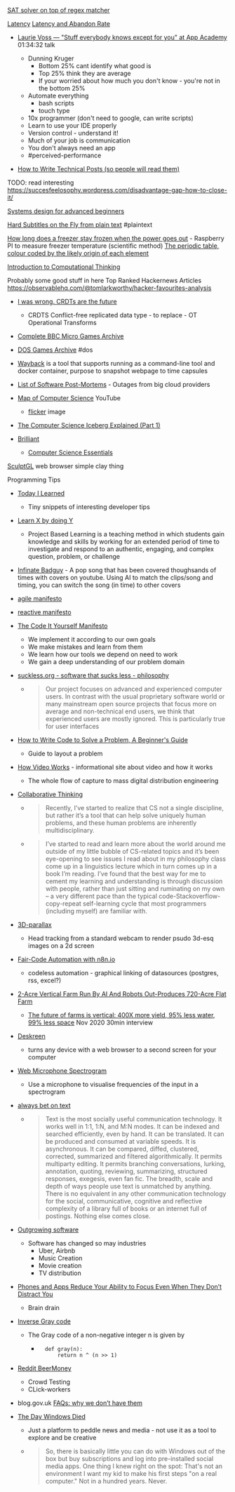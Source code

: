 

[SAT solver on top of regex matcher](https://yurichev.com/news/20200621_regex_SAT/)


[Latency](https://yenkel.dev/posts/a-tale-of-latency-and-broken-windows)
[Latency and Abandon Rate](http://blog.tacertain.com/p-four-nines/)

* [Laurie Voss — "Stuff everybody knows except for you" at App Academy](https://www.youtube.com/watch?v=E6k_lfg7aUE) 01:34:32 talk
    * Dunning Kruger
        * Bottom 25% cant identify what good is
        * Top 25% think they are average
        * If your worried about how much you don't know - you're not in the bottom 25%
    * Automate everything
        * bash scripts
        * touch type
    * 10x programmer (don't need to google, can write scripts)
    * Learn to use your IDE properly
    * Version control - understand it!
    * Much of your job is communication
    * You don't always need an app
    * #perceived-performance


* [How to Write Technical Posts (so people will read them)](https://reasonablypolymorphic.com/blog/writing-technical-posts/)

TODO: read interesting
https://succesfeelosophy.wordpress.com/disadvantage-gap-how-to-close-it/

[Systems design for advanced beginners](https://robertheaton.com/2020/04/06/systems-design-for-advanced-beginners/)

[Hard Subtitles on the Fly from plain text](https://011.video/2020/08/03/burn-video-subtitles-on-the-fly-from-a-plain-text-file/) #plaintext


[How long does a freezer stay frozen when the power goes out](https://woodgears.ca/heating/freezer.html) - Raspberry PI to measure freezer temperature (scientific method)
[The periodic table, colour coded by the likely origin of each element](https://twitter.com/olivertlord/status/1292562140776271872)


[Introduction to Computational Thinking](https://mitmath.github.io/18S191/Fall20/)


Probably some good stuff in here
Top Ranked Hackernews Articles
https://observablehq.com/@tomlarkworthy/hacker-favourites-analysis



* [I was wrong. CRDTs are the future](https://josephg.com/blog/crdts-are-the-future/) 
    * CRDTS Conflict-free replicated data type - to replace - OT Operational Transforms


* [Complete BBC Micro Games Archive](http://bbcmicro.co.uk//about.php)
* [DOS Games Archive](https://www.dosgamesarchive.com/) #dos
* [Wayback](https://github.com/wabarc/wayback) is a tool that supports running as a command-line tool and docker container, purpose to snapshot webpage to time capsules

* [List of Software Post-Mortems](https://github.com/danluu/post-mortems) - Outages from big cloud providers


* [Map of Computer Science](https://www.youtube.com/watch?v=SzJ46YA_RaA) YouTube
    * [flicker](https://www.flickr.com/photos/95869671@N08/36231833334/) image
* [The Computer Science Iceberg Explained (Part 1)](https://www.youtube.com/watch?v=H565avw-ufk)


* [Brilliant](https://brilliant.org/)
    * [Computer Science Essentials](https://brilliant.org/courses/computer-science-essentials/)




[SculptGL](https://stephaneginier.com/sculptgl/) web browser simple clay thing



Programming Tips
* [Today I Learned](https://til.hashrocket.com/)
    * Tiny snippets of interesting developer tips
* [Learn X by doing Y](https://aquadzn.github.io/learn-x-by-doing-y/)
    * Project Based Learning is a teaching method in which students gain knowledge and skills by working for an extended period of time to investigate and respond to an authentic, engaging, and complex question, problem, or challenge


* [Infinate Badguy](https://billie.withyoutube.com/) - A pop song that has been covered thoughsands of times with covers on youtube. Using AI to match the clips/song and timing, you can switch the song (in time) to other covers

* [agile manifesto](https://agilemanifesto.org/)
* [reactive manifesto](https://www.reactivemanifesto.org/)
* [The Code It Yourself Manifesto](https://pestilenz.org/~ckeen/blog/posts/ciy-manifesto.html)
    * We implement it according to our own goals
    * We make mistakes and learn from them
    * We learn how our tools we depend on need to work
    * We gain a deep understanding of our problem domain
* [suckless.org - software that sucks less - philosophy](https://suckless.org/philosophy/)
    * > Our project focuses on advanced and experienced computer users. In contrast with the usual proprietary software world or many mainstream open source projects that focus more on average and non-technical end users, we think that experienced users are mostly ignored. This is particularly true for user interfaces


* [How to Write Code to Solve a Problem, A Beginner's Guide](https://www.codeproject.com/Articles/5282084/How-to-Write-Code-to-Solve-a-Problem-A-Beginners-G)
    * Guide to layout a problem

* [How Video Works](https://howvideo.works/) - informational site about video and how it works
    * The whole flow of capture to mass digital distribution engineering


* [Collaborative Thinking](https://blog.jzhao.xyz/posts/collaborative-thinking/)
    * > Recently, I’ve started to realize that CS not a single discipline, but rather it’s a tool that can help solve uniquely human problems, and these human problems are inherently multidisciplinary.
    * > I’ve started to read and learn more about the world around me outside of my little bubble of CS-related topics and it’s been eye-opening to see issues I read about in my philosophy class come up in a linguistics lecture which in turn comes up in a book I’m reading. I’ve found that the best way for me to cement my learning and understanding is through discussion with people, rather than just sitting and ruminating on my own – a very different pace than the typical code-Stackoverflow-copy-repeat self-learning cycle that most programmers (including myself) are familiar with.


* [3D-parallax](https://github.com/VincentLefevre/3D-parallax)
    * Head tracking from a standard webcam to render psudo 3d-esq images on a 2d screen

* [Fair-Code Automation with n8n.io](https://tech.davidfield.co.uk/opensourced-ifttt-with-n8n-io/)
    * codeless automation - graphical linking of datasources (postgres, rss, excel?)

* [2-Acre Vertical Farm Run By AI And Robots Out-Produces 720-Acre Flat Farm](https://www.intelligentliving.co/vertical-farm-out-produces-flat-farm/)
    * [The future of farms is vertical: 400X more yield, 95% less water, 99% less space](https://www.youtube.com/watch?v=0uXdnjXIGjI&feature=emb_logo) Nov 2020 30min interview

* [Deskreen](https://github.com/pavlobu/deskreen)
    * turns any device with a web browser to a second screen for your computer 

* [Web Microphone Spectrogram](https://borismus.github.io/spectrogram/)
    * Use a microphone to visualise frequencies of the input in a spectrogram

* [always bet on text](https://graydon2.dreamwidth.org/193447.html)
    * > Text is the most socially useful communication technology. It works well in 1:1, 1:N, and M:N modes. It can be indexed and searched efficiently, even by hand. It can be translated. It can be produced and consumed at variable speeds. It is asynchronous. It can be compared, diffed, clustered, corrected, summarized and filtered algorithmically. It permits multiparty editing. It permits branching conversations, lurking, annotation, quoting, reviewing, summarizing, structured responses, exegesis, even fan fic. The breadth, scale and depth of ways people use text is unmatched by anything. There is no equivalent in any other communication technology for the social, communicative, cognitive and reflective complexity of a library full of books or an internet full of postings. Nothing else comes close.


* [Outgrowing software](https://www.ben-evans.com/benedictevans/2021/3/18/outgrowing-software)
    * Software has changed so may industries
        * Uber, Airbnb
        * Music Creation
        * Movie creation
        * TV distribution


* [Phones and Apps Reduce Your Ability to Focus Even When They Don’t Distract You](https://blog.rize.io/blog/phones-and-apps-reduce-your-ability-to-focus-even-when-they-dont-distract-you)
    * Brain drain

* [Inverse Gray code](https://www.johndcook.com/blog/2020/09/08/inverse-gray-code/)
    * The Gray code of a non-negative integer n is given by
        * ```
            def gray(n):
                return n ^ (n >> 1)
            ```



* [Reddit BeerMoney](https://www.reddit.com/r/beermoney/)
    * Crowd Testing
    * CLick-workers


* blog.gov.uk [FAQs: why we don’t have them](https://gds.blog.gov.uk/2013/07/25/faqs-why-we-dont-have-them/)


* [The Day Windows Died](https://thomasbandt.com/the-day-windows-died)
    * Just a platform to peddle news and media - not use it as a tool to explore and be creative
    * > So, there is basically little you can do with Windows out of the box but buy subscriptions and log into pre-installed social media apps. One thing I knew right on the spot: That's not an environment I want my kid to make his first steps "on a real computer." Not in a hundred years. Never.
